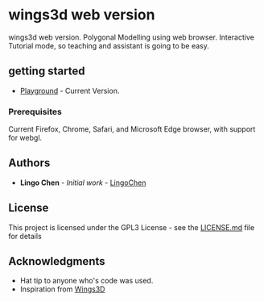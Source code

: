 # wings3d web version
wings3d web version. Polygonal Modelling using web browser. Interactive Tutorial mode, so teaching and assistant is going to be easy.

## getting started
* [Playground](https://cdn.rawgit.com/lingochen/wings3d/trunk/html/index.html) - Current Version.

### Prerequisites
Current Firefox, Chrome, Safari, and Microsoft Edge browser, with support for webgl.

## Authors
* **Lingo Chen** - *Initial work* - [LingoChen](https://github.com/lingochen)

## License
This project is licensed under the GPL3 License - see the [LICENSE.md](LICENSE.md) file for details

## Acknowledgments
* Hat tip to anyone who's code was used.
* Inspiration from [Wings3D](http://www.wings3d.com)
